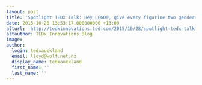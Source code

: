 ```yaml
---
layout: post
title: 'Spotlight TEDx Talk: Hey LEGO®, give every figurine two genders'
date: 2015-10-28 13:53:17.000000000 +13:00
alturl: 'http://tedxinnovations.ted.com/2015/10/28/spotlight-tedx-talk-hey-lego-give-every-figurine-two-genders/'
altauthor: TEDx Innovations Blog
image:
author:
  login: tedxauckland
  email: lloyd@wolf.net.nz
  display_name: tedxauckland
  first_name: ''
  last_name: ''
---
```

